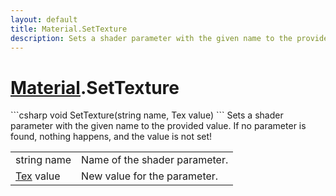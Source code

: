 ```yaml
---
layout: default
title: Material.SetTexture
description: Sets a shader parameter with the given name to the provided value. If no parameter is found, nothing happens, and the value is not set!
---
```

# [Material]({{site.url}}/Pages/Reference/Material.html).SetTexture

<div class='signature' markdown='1'>
```csharp
void SetTexture(string name, Tex value)
```
Sets a shader parameter with the given name to the
provided value. If no parameter is found, nothing happens, and
the value is not set!
</div>

|  |  |
|--|--|
|string name|Name of the shader parameter.|
|[Tex]({{site.url}}/Pages/Reference/Tex.html) value|New value for the parameter.|




